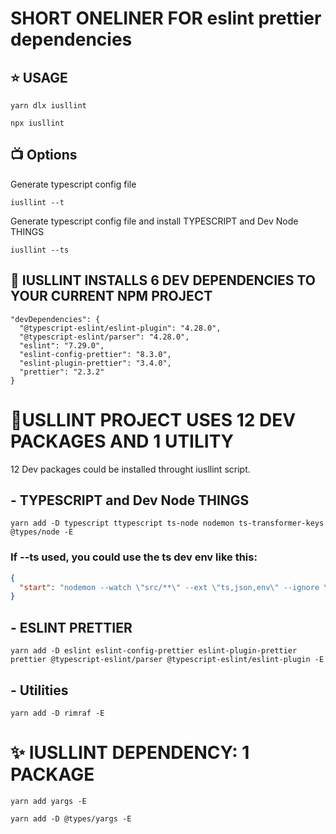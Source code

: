 # SHORT ONELINER FOR eslint prettier dependencies

## ⭐ USAGE
```
yarn dlx iusllint
```
```
npx iusllint
```

## 📺 Options
Generate typescript config file
```
iusllint --t
```
Generate typescript config file and install TYPESCRIPT and Dev Node THINGS
```
iusllint --ts
```


## 🌻 IUSLLINT INSTALLS 6 DEV DEPENDENCIES TO YOUR CURRENT NPM PROJECT
```
"devDependencies": {
  "@typescript-eslint/eslint-plugin": "4.28.0",
  "@typescript-eslint/parser": "4.28.0",
  "eslint": "7.29.0",
  "eslint-config-prettier": "8.3.0",
  "eslint-plugin-prettier": "3.4.0",
  "prettier": "2.3.2"
}
```


# 🔫USLLINT PROJECT USES 12 DEV PACKAGES AND 1 UTILITY

12 Dev packages could be installed throught iusllint script.

## - TYPESCRIPT and Dev Node THINGS

```
yarn add -D typescript ttypescript ts-node nodemon ts-transformer-keys @types/node -E
```
### If --ts used, you could use the ts dev env like this:

```json
{
  "start": "nodemon --watch \"src/**\" --ext \"ts,json,env\" --ignore \"src/**/*.spec.ts\" --exec \"ts-node src/index.ts\""
}
```

## - ESLINT PRETTIER

```
yarn add -D eslint eslint-config-prettier eslint-plugin-prettier prettier @typescript-eslint/parser @typescript-eslint/eslint-plugin -E
```

## - Utilities

```
yarn add -D rimraf -E
```

# ✨ IUSLLINT DEPENDENCY: 1 PACKAGE

```
yarn add yargs -E
```
```
yarn add -D @types/yargs -E
```
